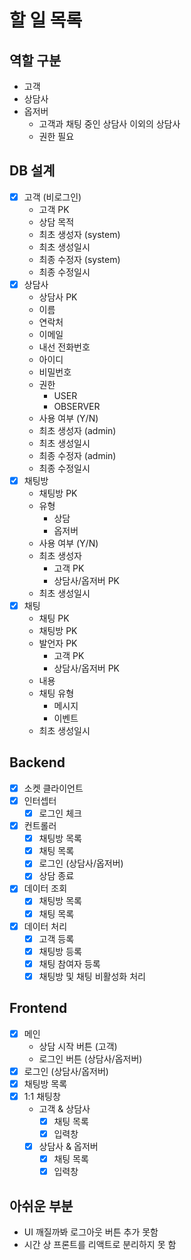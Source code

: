 # 할 일 목록

## 역할 구분

- 고객
- 상담사
- 옵저버
  - 고객과 채팅 중인 상담사 이외의 상담사
  - 권한 필요

## DB 설계

- [x] 고객 (비로그인)
    - 고객 PK
    - 상담 목적
    - 최초 생성자 (system)
    - 최초 생성일시
    - 최종 수정자 (system)
    - 최종 수정일시
- [x] 상담사
  - 상담사 PK
  - 이름
  - 연락처
  - 이메일
  - 내선 전화번호
  - 아이디
  - 비밀번호
  - 권한
    - USER
    - OBSERVER
  - 사용 여부 (Y/N)
  - 최초 생성자 (admin)
  - 최초 생성일시
  - 최종 수정자 (admin)
  - 최종 수정일시
- [x] 채팅방
  - 채팅방 PK
  - 유형
    - 상담
    - 옵저버
  - 사용 여부 (Y/N)
  - 최초 생성자
    - 고객 PK
    - 상담사/옵저버 PK
  - 최초 생성일시
- [x] 채팅
  - 채팅 PK
  - 채팅방 PK
  - 발언자 PK
    - 고객 PK
    - 상담사/옵저버 PK
  - 내용
  - 채팅 유형
    - 메시지
    - 이벤트
  - 최초 생성일시

## Backend

- [x] 소켓 클라이언트
- [x] 인터셉터
  - [x] 로그인 체크
- [x] 컨트롤러
  - [x] 채팅방 목록
  - [x] 채팅 목록
  - [x] 로그인 (상담사/옵저버)
  - [x] 상담 종료
- [x] 데이터 조회
  - [x] 채팅방 목록
  - [x] 채팅 목록
- [x] 데이터 처리
  - [x] 고객 등록
  - [x] 채팅방 등록
  - [x] 채팅 참여자 등록
  - [x] 채팅방 및 채팅 비활성화 처리

## Frontend

- [x] 메인
  - 상담 시작 버튼 (고객)
  - 로그인 버튼 (상담사/옵저버)
- [x] 로그인 (상담사/옵저버)
- [x] 채팅방 목록
- [x] 1:1 채팅창
  - 고객 & 상담사
    - [x] 채팅 목록
    - [x] 입력창
  - [x] 상담사 & 옵저버
    - [x] 채팅 목록
    - [x] 입력창

## 아쉬운 부분

- UI 깨질까봐 로그아웃 버튼 추가 못함
- 시간 상 프론트를 리액트로 분리하지 못 함